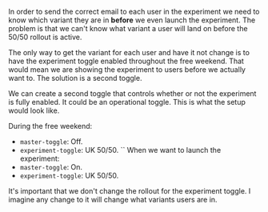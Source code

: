 In order to send the correct email to each user in the experiment we need to know which variant they are in **before** we even launch the experiment. The problem is that we can't know what variant a user will land on before the 50/50 rollout is active.

The only way to get the variant for each user and have it not change is to have the experiment toggle enabled throughout the free weekend. That would mean we are showing the experiment to users before we actually want to. The solution is a second toggle.

We can create a second toggle that controls whether or not the experiment is fully enabled. It could be an operational toggle. This is what the setup would look like.

During the free weekend:
- `master-toggle`: Off.
- `experiment-toggle`: UK 50/50.
``
When we want to launch the experiment:
- `master-toggle`: On.
- `experiment-toggle`: UK 50/50.

It's important that we don't change the rollout for the experiment toggle. I imagine any change to it will change what variants users are in.